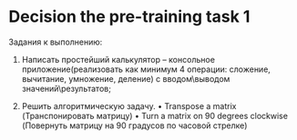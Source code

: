 # Decision the pre-training task 1
Задания к выполнению:
1.	Написать простейший калькулятор – консольное приложение(реализовать как минимум 4 операции: сложение, вычитание, умножение, деление) с вводом\выводом значений\результатов;

2.	Решить алгоритмическую задачу. 
•	Transpose a matrix (Транспонировать матрицу)
•	Turn a matrix on 90 degrees clockwise (Повернуть матрицу на 90 градусов по часовой стрелке)
